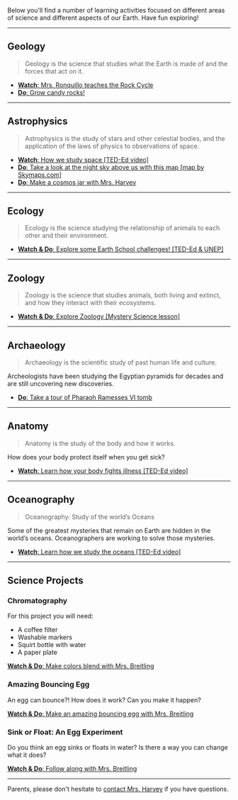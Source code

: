 Below you'll find a number of learning activities focused on different areas of science and different aspects of our Earth. Have fun exploring!

-----

## Geology

> Geology is the science that studies what the Earth is made of and the
forces that act on it.

- [**Watch**: Mrs. Ronquillo teaches the Rock Cycle](https://youtu.be/Q9TT44EG8RQ)
- [**Do**: Grow candy rocks!](http://www.minimegeology.com/blog/2009/06/09/growing-rock-candy-crystals-a-sweet-fun-science-experiment/)

-----

## Astrophysics

> Astrophysics is the study of stars and other celestial bodies, and the
application of the laws of physics to observations of space.

- [**Watch**: How we study space [TED-Ed video]](https://ed.ted.com/lessons/how-do-we-study-the-stars-yuan-sen-ting)
- [**Do**: Take a look at the night sky above us with this map [map by Skymaps.com]](http://www.skymaps.com/downloads.html)
- [**Do**: Make a cosmos jar with Mrs. Harvey](https://youtu.be/UWBDnc6G-uQ)

-----

## Ecology

> Ecology is the science studying the relationship of animals to each
other and their environment.

- [**Watch & Do**: Explore some Earth School challenges! [TED-Ed & UNEP]](https://ed.ted.com/earth-school)

-----

## Zoology

> Zoology is the science that studies animals, both living and extinct, and how they interact with their ecosystems.

- [**Watch & Do**: Explore Zoology [Mystery Science lesson]](https://mysteryscience.com/biodiversity/mystery-1/biodiversity-classification/174?code=NDEwMDY3MDQ&t=student)

-----

## Archaeology

> Archaeology is the scientific study of past human life and culture.

Archeologists have been studying the Egyptian pyramids for decades and are still uncovering new discoveries.

- [**Do**: Take a tour of Pharaoh Ramesses VI tomb](https://my.matterport.com/show/?m=NeiMEZa9d93&mls=1&fclid=IwAR053EhtaZTCi0T3Ezn4zP1NMK-KAocmDsv8BBHFdcGVQGcwXEq3oFQ_0ck)

-----

## Anatomy

> Anatomy is the study of the body and how it works.

How does your body protect itself when you get sick?

- [**Watch**: Learn how your body fights illness [TED-Ed video]](https://youtu.be/oqGuJhOeMek)

-----

## Oceanography

> Oceanography: Study of the world’s Oceans

Some of the greatest mysteries that remain on Earth are hidden in the world’s oceans.  Oceanographers are working to solve those mysteries.

- [**Watch**: Learn how we study the oceans [TED-Ed video]](https://www.youtube.com/watch?v=U69LIr0OrNc)

-----

## Science Projects

### Chromatography

For this project you will need:

- A coffee filter
- Washable markers
- Squirt bottle with water
- A paper plate

[**Watch & Do**: Make colors blend with Mrs. Breitling](https://youtu.be/-qR_XnZYTFw)

### Amazing Bouncing Egg

An egg can bounce?! How does it work?  Can you make it happen?

[**Watch & Do**: Make an amazing bouncing egg with Mrs. Breitling](https://youtu.be/Rp_naORMCno)

### Sink or Float: An Egg Experiment

Do you think an egg sinks or floats in water? Is there a way you can change what it does?

[**Watch & Do**: Follow along with Mrs. Breitling](https://www.youtube.com/watch?v=svELGwT5Dqk&feature=youtu.be)

-----

Parents, please don't hesitate to [contact Mrs. Harvey](mailto:katherine.harvey@stpsb.org?subject=Earth%20%26%20Science%20Day%20question) if you have questions.
